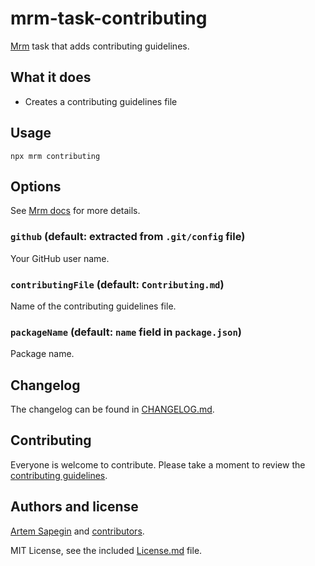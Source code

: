 <!-- Contributing guidelines -->

# mrm-task-contributing

[Mrm](https://github.com/sapegin/mrm) task that adds contributing guidelines.

## What it does

- Creates a contributing guidelines file

## Usage

```
npx mrm contributing
```

## Options

See [Mrm docs](../../docs/Getting_started.md) for more details.

### `github` (default: extracted from `.git/config` file)

Your GitHub user name.

### `contributingFile` (default: `Contributing.md`)

Name of the contributing guidelines file.

### `packageName` (default: `name` field in `package.json`)

Package name.

## Changelog

The changelog can be found in [CHANGELOG.md](CHANGELOG.md).

## Contributing

Everyone is welcome to contribute. Please take a moment to review the [contributing guidelines](../../Contributing.md).

## Authors and license

[Artem Sapegin](https://sapegin.me) and [contributors](https://github.com/sapegin/mrm/graphs/contributors).

MIT License, see the included [License.md](License.md) file.

